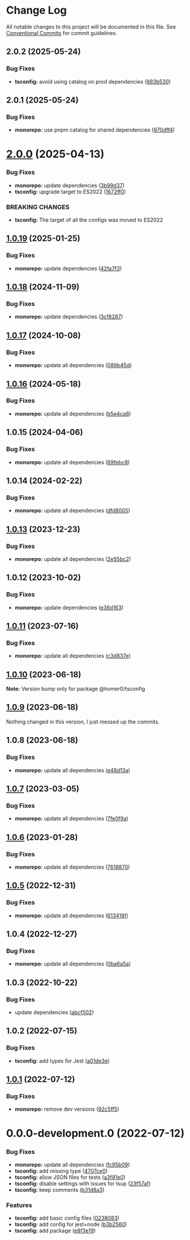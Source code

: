 # Change Log

All notable changes to this project will be documented in this file.
See [Conventional Commits](https://conventionalcommits.org) for commit guidelines.

## 2.0.2 (2025-05-24)

### Bug Fixes

- **tsconfig:** avoid using catalog on prod dependencies ([883b530](https://github.com/homer0/packages/commit/883b530b33ac23e285f990a68f8ecfdd22d13603))

## 2.0.1 (2025-05-24)

### Bug Fixes

- **monorepo:** use pnpm catalog for shared dependencies ([970dff4](https://github.com/homer0/packages/commit/970dff4d4f9e8bc019ee55f8031d0fc34c6a2774))

# [2.0.0](https://github.com/homer0/packages/compare/@homer0/tsconfig@1.0.19...@homer0/tsconfig@2.0.0) (2025-04-13)

### Bug Fixes

- **monorepo:** update dependencies ([3b99d37](https://github.com/homer0/packages/commit/3b99d370df44f0698a61f84547f0d31a72aa819f))
- **tsconfig:** upgrade target to ES2022 ([1672ff0](https://github.com/homer0/packages/commit/1672ff08ab201e3eab6495067582ad7f328adf86))

### BREAKING CHANGES

- **tsconfig:** The target of all the configs was moved to ES2022

## [1.0.19](https://github.com/homer0/packages/compare/@homer0/tsconfig@1.0.18...@homer0/tsconfig@1.0.19) (2025-01-25)

### Bug Fixes

- **monorepo:** update dependencies ([42fa7f3](https://github.com/homer0/packages/commit/42fa7f3df684bd0622b8c23d806e249785034b13))

## [1.0.18](https://github.com/homer0/packages/compare/@homer0/tsconfig@1.0.17...@homer0/tsconfig@1.0.18) (2024-11-09)

### Bug Fixes

- **monorepo:** update dependencies ([3cf8287](https://github.com/homer0/packages/commit/3cf828796759009a74b473df0904fa84ec09f7ad))

## [1.0.17](https://github.com/homer0/packages/compare/@homer0/tsconfig@1.0.16...@homer0/tsconfig@1.0.17) (2024-10-08)

### Bug Fixes

- **monorepo:** update all dependencies ([089b45d](https://github.com/homer0/packages/commit/089b45d3e63adfae5cefb3641a31c941d5613c92))

## [1.0.16](https://github.com/homer0/packages/compare/@homer0/tsconfig@1.0.15...@homer0/tsconfig@1.0.16) (2024-05-18)

### Bug Fixes

- **monorepo:** update all dependencies ([b5e4ca8](https://github.com/homer0/packages/commit/b5e4ca81420dce38ddaceaa577def66a8064df85))

## 1.0.15 (2024-04-06)

### Bug Fixes

- **monorepo:** update all dependencies ([89febc8](https://github.com/homer0/packages/commit/89febc8e7f8e2be2cbc0655f6452b10a22c86934))

## 1.0.14 (2024-02-22)

### Bug Fixes

- **monorepo:** update all dependencies ([dfd8005](https://github.com/homer0/packages/commit/dfd80057bf5a5259d0324ca5eecf6e42a58db817))

## [1.0.13](https://github.com/homer0/packages/compare/@homer0/tsconfig@1.0.12...@homer0/tsconfig@1.0.13) (2023-12-23)

### Bug Fixes

- **monorepo:** update all dependencies ([2e55bc2](https://github.com/homer0/packages/commit/2e55bc20351f39fb52b9555f564102833e168dc1))

## 1.0.12 (2023-10-02)

### Bug Fixes

- **monorepo:** update dependencies ([e36d163](https://github.com/homer0/packages/commit/e36d1630c8fc754d9359665100c8a027b15cfb9e))

## [1.0.11](https://github.com/homer0/packages/compare/@homer0/tsconfig@1.0.10...@homer0/tsconfig@1.0.11) (2023-07-16)

### Bug Fixes

- **monorepo:** update all dependencies ([c3d837e](https://github.com/homer0/packages/commit/c3d837e5820d27a27e97322211478d880000c064))

## [1.0.10](https://github.com/homer0/packages/compare/@homer0/tsconfig@1.0.9...@homer0/tsconfig@1.0.10) (2023-06-18)

**Note:** Version bump only for package @homer0/tsconfig

## [1.0.9](https://github.com/homer0/packages/compare/@homer0/tsconfig@1.0.7...@homer0/tsconfig@1.0.9) (2023-06-18)

Nothing changed in this version, I just messed up the commits.

## 1.0.8 (2023-06-18)

### Bug Fixes

- **monorepo:** update all dependencies ([e48d13a](https://github.com/homer0/packages/commit/e48d13a474ce710f73128a49ca6ad4ac2da23ef0))

## [1.0.7](https://github.com/homer0/packages/compare/@homer0/tsconfig@1.0.6...@homer0/tsconfig@1.0.7) (2023-03-05)

### Bug Fixes

- **monorepo:** update all dependencies ([7fe0f9a](https://github.com/homer0/packages/commit/7fe0f9a39ec89e9b3fa9530e9332828916f3a108))

## [1.0.6](https://github.com/homer0/packages/compare/@homer0/tsconfig@1.0.5...@homer0/tsconfig@1.0.6) (2023-01-28)

### Bug Fixes

- **monorepo:** update all dependencies ([7618870](https://github.com/homer0/packages/commit/7618870e6ec4d6f281a79b15f139124875c760b2))

## [1.0.5](https://github.com/homer0/packages/compare/@homer0/tsconfig@1.0.4...@homer0/tsconfig@1.0.5) (2022-12-31)

### Bug Fixes

- **monorepo:** update all dependencies ([613418f](https://github.com/homer0/packages/commit/613418f3efbe3aeb595a12964ae16cf803316aa0))

## 1.0.4 (2022-12-27)

### Bug Fixes

- **monorepo:** update all dependencies ([0ba6a5a](https://github.com/homer0/packages/commit/0ba6a5a68413ab557cce5a5afbd6314e42d86671))

## 1.0.3 (2022-10-22)

### Bug Fixes

- update dependencies ([abcf502](https://github.com/homer0/packages/commit/abcf5027fce4cb7d37d9e4cf9aafc1846c7bceb0))

## 1.0.2 (2022-07-15)

### Bug Fixes

- **tsconfig:** add types for Jest ([a01de3e](https://github.com/homer0/packages/commit/a01de3e4896201fa0d1cb1c79b3044c4ab9263eb))

## [1.0.1](https://github.com/homer0/packages/compare/@homer0/tsconfig@0.0.0-development.0...@homer0/tsconfig@1.0.1) (2022-07-12)

### Bug Fixes

- **monorepo:** remove dev versions ([92c5ff5](https://github.com/homer0/packages/commit/92c5ff5cc9c579879f371c08edbc111b7e1d4319))

# 0.0.0-development.0 (2022-07-12)

### Bug Fixes

- **monorepo:** update all dependencies ([fc95b09](https://github.com/homer0/packages/commit/fc95b096bc4c2976ba5cd9c7354890137b66a3bd))
- **tsconfig:** add missing type ([4707ce0](https://github.com/homer0/packages/commit/4707ce03d18dc5ae52b99dcb9c7fc3a8baa0de5e))
- **tsconfig:** allow JSON files for tests ([a3f81e0](https://github.com/homer0/packages/commit/a3f81e0ff8e1b59b5f6ed82825e52d28c719da12))
- **tsconfig:** disable settings with issues for tsup ([23f57af](https://github.com/homer0/packages/commit/23f57af6f1738e8fa93104260f192211dc88710f))
- **tsconfig:** keep comments ([b31d8a3](https://github.com/homer0/packages/commit/b31d8a3d520e5c33a68007fdf11a0e41fc3eb22b))

### Features

- **tsconfig:** add basic config files ([0238083](https://github.com/homer0/packages/commit/02380832e1b68bbf800a2f4416d1496d52a88eb5))
- **tsconfig:** add config for jest+node ([b3b2560](https://github.com/homer0/packages/commit/b3b25608f6ca5bd8806510bef76b2d9f870ee0fc))
- **tsconfig:** add package ([e8f3e19](https://github.com/homer0/packages/commit/e8f3e19b39381d04c84c84ed35fc76495570bbeb))
